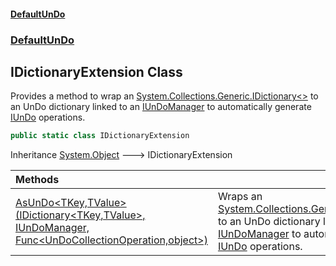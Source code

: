 #### [DefaultUnDo](DefaultUnDo.md 'DefaultUnDo')
### [DefaultUnDo](DefaultUnDo.md#DefaultUnDo 'DefaultUnDo')
## IDictionaryExtension Class
Provides a method to wrap an [System.Collections.Generic.IDictionary&lt;&gt;](https://docs.microsoft.com/en-us/dotnet/api/System.Collections.Generic.IDictionary-2 'System.Collections.Generic.IDictionary`2') to an UnDo dictionary linked to an [IUnDoManager](IUnDoManager.md 'DefaultUnDo.IUnDoManager') to automatically generate [IUnDo](IUnDo.md 'DefaultUnDo.IUnDo') operations.  
```csharp
public static class IDictionaryExtension
```

Inheritance [System.Object](https://docs.microsoft.com/en-us/dotnet/api/System.Object 'System.Object') &#129106; IDictionaryExtension  

| Methods | |
| :--- | :--- |
| [AsUnDo&lt;TKey,TValue&gt;(IDictionary&lt;TKey,TValue&gt;, IUnDoManager, Func&lt;UnDoCollectionOperation,object&gt;)](IDictionaryExtension_AsUnDo_TKey_TValue_(IDictionary_TKey_TValue__IUnDoManager_Func_UnDoCollectionOperation_object_).md 'DefaultUnDo.IDictionaryExtension.AsUnDo&lt;TKey,TValue&gt;(System.Collections.Generic.IDictionary&lt;TKey,TValue&gt;, DefaultUnDo.IUnDoManager, System.Func&lt;DefaultUnDo.UnDoCollectionOperation,object&gt;)') | Wraps an [System.Collections.Generic.IDictionary&lt;&gt;](https://docs.microsoft.com/en-us/dotnet/api/System.Collections.Generic.IDictionary-2 'System.Collections.Generic.IDictionary`2') to an UnDo dictionary linked to an [IUnDoManager](IUnDoManager.md 'DefaultUnDo.IUnDoManager') to automatically generate [IUnDo](IUnDo.md 'DefaultUnDo.IUnDo') operations.<br/> |
